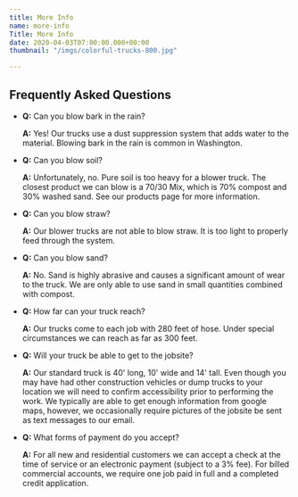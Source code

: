 ```yaml
---
title: More Info
name: more-info
Title: More Info
date: 2020-04-03T07:00:00.000+00:00
thumbnail: "/imgs/colorful-trucks-800.jpg"

---
```

## Frequently Asked Questions

* **Q:** Can you blow bark in the rain?

  **A:** Yes! Our trucks use a dust suppression system that adds water to the material. Blowing bark in the rain is common in Washington.

   
* **Q:** Can you blow soil?

  **A:** Unfortunately, no. Pure soil is too heavy for a blower truck. The closest product we can blow is a 70/30 Mix, which is 70% compost and 30% washed sand. See our products page for more information.

   
* **Q:** Can you blow straw?

  **A:** Our blower trucks are not able to blow straw. It is too light to properly feed through the system.
* **Q:** Can you blow sand?

  **A:** No. Sand is highly abrasive and causes a significant amount of wear to the truck. We are only able to use sand in small quantities combined with compost. 
* **Q:** How far can your truck reach?

  **A:** Our trucks come to each job with 280 feet of hose. Under special circumstances we can reach as far as 300 feet.
* **Q:** Will your truck be able to get to the jobsite?

  **A:** Our standard truck is 40' long, 10' wide and 14' tall. Even though you may have had other construction vehicles or dump trucks to your location we will need to confirm accessibility prior to performing the work. We typically are able to get enough information from google maps, however, we occasionally require pictures of the jobsite be sent as text messages to our email.
* **Q:** What forms of payment do you accept?

  **A:** For all new and residential customers we can accept a check at the time of service or an electronic payment (subject to a 3% fee). For billed commercial accounts, we require   one job paid in full and a completed credit application.